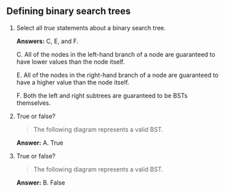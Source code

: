 ## Defining binary search trees

1. Select all _true_ statements about a binary search tree.

    **Answers:** C, E, and F.

    C. All of the nodes in the left-hand branch of a node are guaranteed to have lower values than the node itself.

    E.  All of the nodes in the right-hand branch of a node are guaranteed to have a higher value than the node itself.

    F. Both the left and right subtrees are guaranteed to be BSTs themselves.

2. True or false?

    > The following diagram represents a valid BST.

    **Answer:** A. True

3. True or false?

    > The following diagram represents a valid BST.

    **Answer:** B. False

